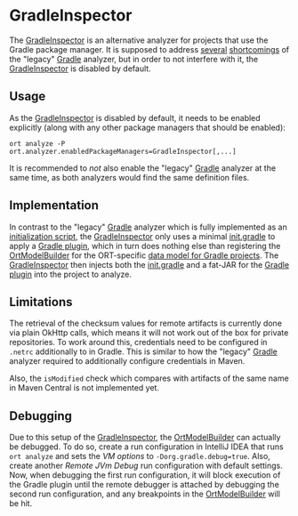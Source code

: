 # GradleInspector

The [GradleInspector] is an alternative analyzer for projects that use the Gradle package manager. It is supposed to
address [several][] [shortcomings][] of the "legacy" [Gradle] analyzer, but in order to not interfere with it, the
[GradleInspector] is disabled by default.

## Usage

As the [GradleInspector] is disabled by default, it needs to be enabled explicitly (along with any other package
managers that should be enabled):

    ort analyze -P ort.analyzer.enabledPackageManagers=GradleInspector[,...]

It is recommended to *not* also enable the "legacy" [Gradle] analyzer at the same time, as both analyzers would find the
same definition files.

## Implementation

In contrast to the "legacy" [Gradle] analyzer which is fully implemented as an [initialization script], the
[GradleInspector] only uses a minimal [init.gradle] to apply a [Gradle plugin], which in turn does nothing else than
registering the [OrtModelBuilder] for the ORT-specific [data model for Gradle projects]. The [GradleInspector] then
injects both the [init.gradle] and a fat-JAR for the [Gradle plugin] into the project to analyze.

## Limitations

The retrieval of the checksum values for remote artifacts is currently done via plain OkHttp calls, which means it will
not work out of the box for private repositories. To work around this, credentials need to be configured in `.netrc`
additionally to in Gradle. This is similar to how the "legacy" [Gradle] analyzer required to additionally configure
credentials in Maven.

Also, the `isModified` check which compares with artifacts of the same name in Maven Central is not implemented yet.

## Debugging

Due to this setup of the [GradleInspector], the [OrtModelBuilder] can actually be debugged. To do so, create a run
configuration in IntelliJ IDEA that runs `ort analyze` and sets the *VM options* to `-Dorg.gradle.debug=true`. Also,
create another *Remote JVm Debug* run configuration with default settings. Now, when debugging the first run
configuration, it will block execution of the Gradle plugin until the remote debugger is attached by debugging the
second run configuration, and any breakpoints in the [OrtModelBuilder] will be hit.

[GradleInspector]: ./src/main/kotlin/GradleInspector.kt
[several]: https://github.com/oss-review-toolkit/ort/issues/4694
[shortcomings]: https://github.com/oss-review-toolkit/ort/issues/5782
[Gradle]: ../gradle/src/main/kotlin/Gradle.kt
[initialization script]: https://docs.gradle.org/current/userguide/init_scripts.html
[init.gradle]: ./src/main/resources/init.gradle.template
[Gradle plugin]: ../gradle-plugin/src/main/kotlin/OrtModelPlugin.kt
[OrtModelBuilder]: ../gradle-plugin/src/main/kotlin/OrtModelBuilder.kt
[data model for Gradle projects]: ../gradle-model/src/main/kotlin/GradleModel.kt
